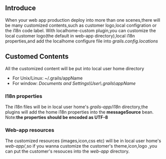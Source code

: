 ##  Introduce
When your web app production deploy into more than one scenes,there will be many customized contents,such as customer logo,local configration or the i18n code label.
With localhome-custom plugin,you can customize the local customer logo(the default in web-app directory),local i18n properties,and add the localhome configure file into *grails.config.locations* 

## Customed Contents
All the customized content will be put into local user home directory
* For Unix/Linux: ~/.grails/appName
* For window: *Documents and Settings\\User\\.grails\\appName*

### I18n properties
The i18n files will be in local user home's *grails-app/i18n* directory,the plugins will add the home i18n properties into the **messageSource** bean.
Note:**the properties should be encoded as UTF-8**

### Web-app resources
The customized resources (images,icon,css etc) will be in local user home's *web-app/*,so if you wanna customize the customer's theme,icon,logo ,you can put the customer's resouces into the *web-app* directory.